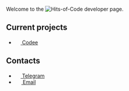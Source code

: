 Welcome to the ![Hits-of-Code](https://img.shields.io/badge/kotlin-%230095D5.svg?style=flat-square&logo=kotlin&logoColor=white) developer page.

## Current projects
 - <a href="https://github.com/codee-team/codee-app"><img src="https://user-images.githubusercontent.com/32961194/123555470-89133f80-d78e-11eb-8c9e-ff71034cd7df.png" width=16 height=16 />  Codee</a>

## Contacts
 - <a href="https://t.me/y9neon"><img src="https://upload.wikimedia.org/wikipedia/commons/thumb/8/82/Telegram_logo.svg/768px-Telegram_logo.svg.png" width=16 height=16 />  Telegram</a>
 - <a href="mailto:vadimkotlinov@gmail.com"><img src="https://upload.wikimedia.org/wikipedia/commons/thumb/7/7e/Gmail_icon_%282020%29.svg/768px-Gmail_icon_%282020%29.svg.png" width=18 height=14 />  Email</a>
